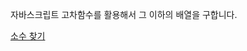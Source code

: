 자바스크립트 고차함수를 활용해서 그 이하의 배열을 구합니다.

[소수 찾기](https://school.programmers.co.kr/learn/courses/30/lessons/12921?language=javascript)
